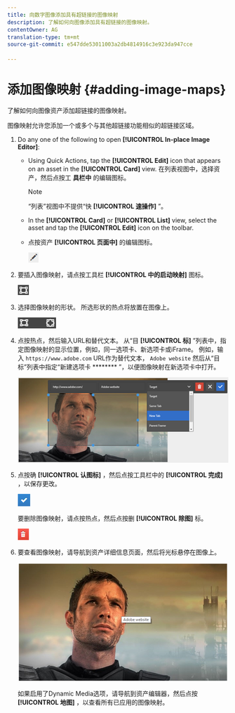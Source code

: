 ```yaml
---
title: 向数字图像添加具有超链接的图像映射
description: 了解如何向图像添加具有超链接的图像映射。
contentOwner: AG
translation-type: tm+mt
source-git-commit: e547dde53011003a2db4814916c3e923da947cce

---
```



# 添加图像映射 {#adding-image-maps}

了解如何向图像资产添加超链接的图像映射。

图像映射允许您添加一个或多个与其他超链接功能相似的超链接区域。

1. Do any one of the following to open **[!UICONTROL In-place Image Editor]**:

   * Using Quick Actions, tap the **[!UICONTROL Edit]** icon that appears on an asset in the **[!UICONTROL Card]** view. 在列表视图中，选择资产，然后点按工 **具栏中** 的编辑图标。

      >[!NOTE]
      >
      >“列表”视图中不提供“快 **[!UICONTROL 速操作]** ”。

   * In the **[!UICONTROL Card]** or **[!UICONTROL List]** view, select the asset and tap the **[!UICONTROL Edit]** icon on the toolbar.
   * 点按资产 **[!UICONTROL 页面中]** 的编辑图标。

      ![chlimage_1-420](assets/chlimage_1-420.png)

1. 要插入图像映射，请点按工具栏 **[!UICONTROL 中的启动映射]** 图标。

   ![chlimage_1-421](assets/chlimage_1-421.png)

1. 选择图像映射的形状。 所选形状的热点将放置在图像上。

   ![chlimage_1-422](assets/chlimage_1-422.png)

1. 点按热点，然后输入URL和替代文本。 从“目 **[!UICONTROL 标]** ”列表中，指定图像映射的显示位置，例如，同一选项卡、新选项卡或iFrame。 例如，输入 `https://www.adobe.com` URL作为替代文本， `Adobe website` 然后从“目标”列表中指定“新建选项卡 ******** ”，以便图像映射在新选项卡中打开。

   ![chlimage_1-423](assets/chlimage_1-423.png)

1. 点按确 **[!UICONTROL 认图标]** ，然后点按工具栏中的 **[!UICONTROL 完成]** ，以保存更改。

   ![chlimage_1-424](assets/chlimage_1-424.png)

   要删除图像映射，请点按热点，然后点按删 **[!UICONTROL 除图]** 标。

   ![chlimage_1-425](assets/chlimage_1-425.png)

1. 要查看图像映射，请导航到资产详细信息页面，然后将光标悬停在图像上。

   ![chlimage_1-426](assets/chlimage_1-426.png)

   如果启用了Dynamic Media选项，请导航到资产编辑器，然后点按 **[!UICONTROL 地图]** ，以查看所有已应用的图像映射。
